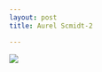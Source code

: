```yaml
---
layout: post
title: Aurel Scmidt-2

---
```

![](/artblog/uploads/aurel_schmidt_gods_monkey-original.jpeg)